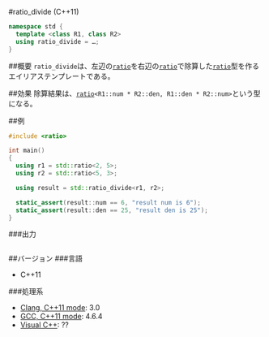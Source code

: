 #ratio_divide (C++11)
```cpp
namespace std {
  template <class R1, class R2>
  using ratio_divide = …;
}
```

##概要
`ratio_divide`は、左辺の[`ratio`](./ratio.md)を右辺の[`ratio`](./ratio.md)で除算した[`ratio`](./ratio.md)型を作るエイリアステンプレートである。


##効果
除算結果は、[`ratio`](./ratio.md)`<R1::num * R2::den, R1::den * R2::num>`という型になる。


##例
```cpp
#include <ratio>

int main()
{
  using r1 = std::ratio<2, 5>;
  using r2 = std::ratio<5, 3>;

  using result = std::ratio_divide<r1, r2>;

  static_assert(result::num == 6, "result num is 6");
  static_assert(result::den == 25, "result den is 25");
}
```

###出力
```
```

##バージョン
###言語
- C++11

###処理系
- [Clang, C++11 mode](/implementation#clang.md): 3.0
- [GCC, C++11 mode](/implementation#gcc.md): 4.6.4
- [Visual C++](/implementation#visual_cpp.md): ??


